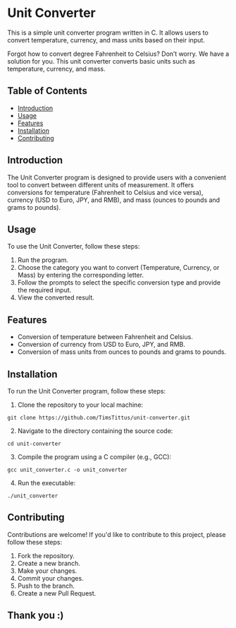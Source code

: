 <!DOCTYPE html>
<html lang="en">
<head>
    <meta charset="UTF-8">
    <meta name="viewport" content="width=device-width, initial-scale=1.0">
</head>
<body>

<h1>Unit Converter</h1>

<p>This is a simple unit converter program written in C. It allows users to convert temperature, currency, and mass units based on their input.</p>
<p>Forgot how to convert degree Fahrenheit to Celsius? Don’t worry. We have a solution for you. This unit converter converts basic units such as temperature, currency, and mass.</p>

<h2>Table of Contents</h2>

<ul>
    <li><a href="#introduction">Introduction</a></li>
    <li><a href="#usage">Usage</a></li>
    <li><a href="#features">Features</a></li>
    <li><a href="#installation">Installation</a></li>
    <li><a href="#contributing">Contributing</a></li>
</ul>

<h2 id="introduction">Introduction</h2>

<p>The Unit Converter program is designed to provide users with a convenient tool to convert between different units of measurement. It offers conversions for temperature (Fahrenheit to Celsius and vice versa), currency (USD to Euro, JPY, and RMB), and mass (ounces to pounds and grams to pounds).</p>

<h2 id="usage">Usage</h2>

<p>To use the Unit Converter, follow these steps:</p>

<ol>
    <li>Run the program.</li>
    <li>Choose the category you want to convert (Temperature, Currency, or Mass) by entering the corresponding letter.</li>
    <li>Follow the prompts to select the specific conversion type and provide the required input.</li>
    <li>View the converted result.</li>
</ol>

<h2 id="features">Features</h2>

<ul>
    <li>Conversion of temperature between Fahrenheit and Celsius.</li>
    <li>Conversion of currency from USD to Euro, JPY, and RMB.</li>
    <li>Conversion of mass units from ounces to pounds and grams to pounds.</li>
</ul>

<h2 id="installation">Installation</h2>

<p>To run the Unit Converter program, follow these steps:</p>

<ol>
    <li>Clone the repository to your local machine:</li>
</ol>

<pre><code>git clone https://github.com/TimsTittus/unit-converter.git
</code></pre>

<ol start="2">
    <li>Navigate to the directory containing the source code:</li>
</ol>

<pre><code>cd unit-converter
</code></pre>

<ol start="3">
    <li>Compile the program using a C compiler (e.g., GCC):</li>
</ol>

<pre><code>gcc unit_converter.c -o unit_converter
</code></pre>

<ol start="4">
    <li>Run the executable:</li>
</ol>

<pre><code>./unit_converter
</code></pre>

<h2 id="contributing">Contributing</h2>

<p>Contributions are welcome! If you'd like to contribute to this project, please follow these steps:</p>

<ol>
    <li>Fork the repository.</li>
    <li>Create a new branch.</li>
    <li>Make your changes.</li>
    <li>Commit your changes.</li>
    <li>Push to the branch.</li>
    <li>Create a new Pull Request.</li>
</ol>

<h2 id="Thank You">Thank you :)</h2>

</html>
